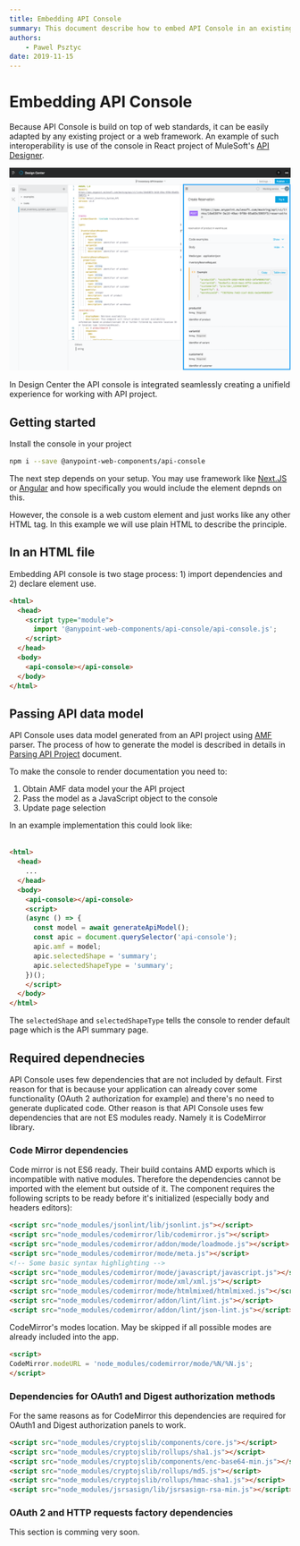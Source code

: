 ```yaml
---
title: Embedding API Console
summary: This document describe how to embed API Console in an existing project
authors:
    - Pawel Psztyc
date: 2019-11-15
---
```


# Embedding API Console

Because API Console is build on top of web standards, it can be easily adapted
by any existing project or a web framework. An example of such interoperability
is use of the console in React project of MuleSoft's [API Designer](https://github.com/mulesoft/api-designer/).

![API Console integrated with API Designer](../images/design-center.png)

In Design Center the API console is integrated seamlessly creating a unifield
experience for working with API project.

## Getting started

Install the console in your project

```bash
npm i --save @anypoint-web-components/api-console
```

The next step depends on your setup. You may use framework like [Next.JS](https://nextjs.org/)
or [Angular](https://angular.io/) and how specifically you would include the element depnds on this.

However, the console is a web custom element and just works like any other HTML tag.
In this example we will use plain HTML to describe the principle.

## In an HTML file

Embedding API console is two stage process: 1) import dependencies and 2) declare element use.

```html
<html>
  <head>
    <script type="module">
      import '@anypoint-web-components/api-console/api-console.js';
    </script>
  </head>
  <body>
    <api-console></api-console>
  </body>
</html>
```

## Passing API data model

API Console uses data model generated from an API project using [AMF](https://github.com/aml-org/amf) parser.
The process of how to generate the model is described in details in [Parsing API Project](../advanced/parsing-amf.md)
document.

To make the console to render documentation you need to:

1.  Obtain AMF data model your the API project
2.  Pass the model as a JavaScript object to the console
3.  Update page selection

In an example implementation this could look like:

```html

<html>
  <head>
    ...
  </head>
  <body>
    <api-console></api-console>
    <script>
    (async () => {
      const model = await generateApiModel();
      const apic = document.querySelector('api-console');
      apic.amf = model;
      apic.selectedShape = 'summary';
      apic.selectedShapeType = 'summary';
    })();
    </script>
  </body>
</html>
```

The `selectedShape` and `selectedShapeType` tells the console to render default
page which is the API summary page.

## Required dependnecies

API Console uses few dependencies that are not included by default.
First reason for that is because your application can already cover some
functionality (OAuth 2 authorization for example) and there's no need to generate
duplicated code.
Other reason is that API Console uses few dependencies that are not ES modules ready.
Namely it is CodeMirror library.

### Code Mirror dependencies

Code mirror is not ES6 ready. Their build contains AMD exports which is
incompatible with native modules. Therefore the dependencies cannot be
imported with the element but outside of it. The component requires the following
scripts to be ready before it's initialized (especially body and headers editors):

```html
<script src="node_modules/jsonlint/lib/jsonlint.js"></script>
<script src="node_modules/codemirror/lib/codemirror.js"></script>
<script src="node_modules/codemirror/addon/mode/loadmode.js"></script>
<script src="node_modules/codemirror/mode/meta.js"></script>
<!-- Some basic syntax highlighting -->
<script src="node_modules/codemirror/mode/javascript/javascript.js"></script>
<script src="node_modules/codemirror/mode/xml/xml.js"></script>
<script src="node_modules/codemirror/mode/htmlmixed/htmlmixed.js"></script>
<script src="node_modules/codemirror/addon/lint/lint.js"></script>
<script src="node_modules/codemirror/addon/lint/json-lint.js"></script>
```

CodeMirror's modes location. May be skipped if all possible modes are already included into the app.

```html
<script>
CodeMirror.modeURL = 'node_modules/codemirror/mode/%N/%N.js';
</script>
```

### Dependencies for OAuth1 and Digest authorization methods

For the same reasons as for CodeMirror this dependencies are required
for OAuth1 and Digest authorization panels to work.

```html
<script src="node_modules/cryptojslib/components/core.js"></script>
<script src="node_modules/cryptojslib/rollups/sha1.js"></script>
<script src="node_modules/cryptojslib/components/enc-base64-min.js"></script>
<script src="node_modules/cryptojslib/rollups/md5.js"></script>
<script src="node_modules/cryptojslib/rollups/hmac-sha1.js"></script>
<script src="node_modules/jsrsasign/lib/jsrsasign-rsa-min.js"></script>
```

### OAuth 2 and HTTP requests factory dependencies

This section is comming very soon.

